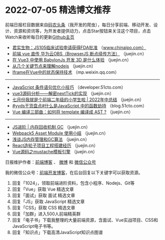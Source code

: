 # 2022-07-05 精选博文推荐

前端日报栏目数据来自[码农头条](https://toutiao.qdkfweb.cn/)（我开发的爬虫），每日分享前端、移动开发、设计、资源和资讯等，为开发者提供动力，点击Star按钮来关注这个项目，点击Watch来收听每日的更新[Github主页](https://github.com/kujian/frontendDaily)
* [君实生物：JS105临床试验申请获得FDA批准](https://www.chinaipo.com/news/902880.html) （www.chinaipo.com）
* [前端 vue 直传 华为云OBS（BrowserJS 断点续传方法）](https://juejin.cn/post/7116340683702534174) （juejin.cn）
* [在 Vue3 中使用 BabylonJs 开发 3D 是什么体验](https://juejin.cn/post/7116448965301633038) （juejin.cn）
* [从几个关键节点来理解nodejs](https://juejin.cn/post/7116337991571734541) （juejin.cn）
* [Iframe在Vue中的状态保持技术](https://mp.weixin.qq.com/s?__biz=MzUyMDAxMjQ3Ng==&mid=2247499567&idx=1&sn=032c2602fc4c61167190c97f5cb24279) （mp.weixin.qq.com）

***
* [JavaScript 条件语句优化小技巧](https://developer.51cto.com/article/713059.html) （developer.51cto.com）
* [vue3源码分析——解密nextTick的实现](https://juejin.cn/post/7116446683277295623) （juejin.cn）
* [七月份我就是个前端二年级的小学生啦 | 2022年中总结](https://juejin.cn/post/7116317368824905764) （juejin.cn）
* [#yyds干货盘点#什么是JavaScript 中的函数劫持](https://blog.51cto.com/u_11365839/5440276) （blog.51cto.com）
* [Vue 编译三部曲：如何将 template 编译成 AST ?](https://juejin.cn/post/7116296421816418311) （juejin.cn）

***
* [JS进阶 | 内存回收机制 GC](https://juejin.cn/post/7116443316094238751) （juejin.cn）
* [Webpack5 Asset Module 使用小结](https://juejin.cn/post/7116432242875826190) （juejin.cn）
* [浅谈JS内存管理和GC算法](https://juejin.cn/post/7116428765357899813) （juejin.cn）
* [React造轮子项目工程搭建经历](https://juejin.cn/post/7116420479744737310) （juejin.cn）
* [Vue源码之mustache模板引擎](https://juejin.cn/post/7116381708986875912) （juejin.cn）

日报维护作者：[前端博客](https://qdkfweb.cn/) 、 [微博](http://weibo.com/kujian) 和 [微信公众号](https://open.weixin.qq.com/qr/code?username=caibaojian_com)

我的微信公众号：[前端开发博客](https://open.weixin.qq.com/qr/code?username=caibaojian_com)，在后台回复以下关键字可以获取资源。

1. 回复「1024」，领取前端进阶资料，包含小程序、Nodejs、Git等
2. 回复「Vue」获取 Vue 精选文章
3. 回复「面试」获取 面试 精选文章
4. 回复「JS」获取 JavaScript 精选文章
5. 回复「CSS」获取 CSS 精选文章
6. 回复「加群」进入500人前端精英群
7. 回复「电子书」下载我整理的大量前端资源，含面试、Vue实战项目、CSS和JavaScript电子书等。
8. 回复「知识点」下载高清JavaScript知识点图谱